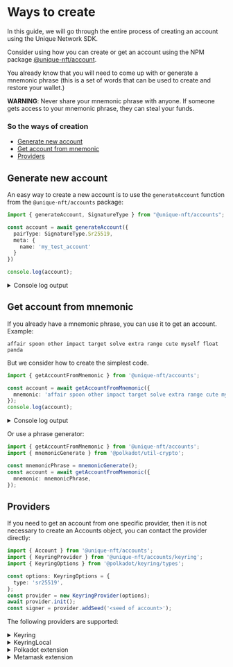 # Ways to create

In this guide, we will go through the entire process of creating an account using the Unique Network SDK.

Consider using how you can create or get an account using the NPM package [@unique-nft/account](https://www.npmjs.com/package/@unique-nft/accounts).

You already know that you will need to come up with or generate a mnemonic phrase (this is a set of words that can be used to create and restore your wallet.)

**WARNING**: Never share your mnemonic phrase with anyone. If someone gets access to your mnemonic phrase, they can steal your funds.


### So the ways of creation
- [Generate new account](#generate-new-account)
- [Get account from mnemonic](#get-account-from-mnemonic)
- [Providers](#providers)

## Generate new account
An easy way to create a new account is to use the `generateAccount` function from the `@unique-nft/accounts` package:

```typescript
import { generateAccount, SignatureType } from "@unique-nft/accounts";

const account = await generateAccount({
  pairType: SignatureType.Sr25519,
  meta: {
    name: 'my_test_account'
  }
})

console.log(account);
```
<details><summary>Console log output</summary>

``` 
{
  mnemonic: 'alter eternal wolf cash picture print orange drink exact vendor arch bulb',
  seed: '0xcf9eff78eecb3cebcea5645c5376f4693d3b419deb8e8ee58551c3f7e69f1cb6',
  publicKey: '0x24f91ccc3ab6656f8da3ad3e441656483b772ff2394e6e1da5ebf1f2cd46e143',
  keyfile: {
    encoded: 'MFMCAQEwBQYDK2VwBCIEIBitDsTc6aHS8m1Ta59l7d71ElpB7y0V2w1PHNInvZlS7Im6LVJjq2fqAc6oVv7c9ldlC4qT/rKCjtGpB69yw+ShIwMhAED5ve+webmJVaeKFzobwAlbU0gW57ktBM6oDxKqBisB',
    encoding: { content: [Array], type: [Array], version: '3' },
    address: '5DXu7NRcFPSVEF3WcYkbrrZfFBE4rnkaYeP8721WEcystBxj',
    meta: { name: 'my_test_account' }
  }  
}

```
</details>

## Get account from mnemonic

If you already have a mnemonic phrase, you can use it to get an account.
Example:
```
affair spoon other impact target solve extra range cute myself float panda
```
But we consider how to create the simplest code.

```typescript
import { getAccountFromMnemonic } from '@unique-nft/accounts';

const account = await getAccountFromMnemonic({
  mnemonic: 'affair spoon other impact target solve extra range cute myself float panda',
});
console.log(account);
```
<details><summary>Console log output</summary>

```
{
  mnemonic: 'affair spoon other impact target solve extra range cute myself float panda',
  seed: '0x2a5dd888c0fb536c7c82ee53bb44ca49825ab134dd5a9c09e62423eeba30847b',
  publicKey: '0x094bb2d311460005c5072635beb8a11c8f15521d2136bdfbab3163af3c21412e',
  keyfile: {
    encoded: 'MFMCAQEwBQYDK2VwBCIEICpd2IjA+1NsfILuU7tEykmCWrE03VqcCeYkI+66MIR7Ji4DUViFrOGgvhQNVi8elFCpHSDekzUg/5dpSD2lZsuhIwMhACYuA1FYhazhoL4UDVYvHpRQqR0g3pM1IP+XaUg9pWbL',
    encoding: { content: [Array], type: [Array], version: '3' },
    address: '5CvmLzTcAfSFJgRiJ7DbKYwDUMcRBbNAa3bQeCrNM2nXTvBk',
    meta: {}
  }
}
```
</details>

Or use a phrase generator:

```typescript
import { getAccountFromMnemonic } from '@unique-nft/accounts';
import { mnemonicGenerate } from '@polkadot/util-crypto';

const mnemonicPhrase = mnemonicGenerate();
const account = await getAccountFromMnemonic({
  mnemonic: mnemonicPhrase,
});
```

## Providers

If you need to get an account from one specific provider, then it is not necessary to create an Accounts object, you can contact the provider directly:

```typescript
import { Account } from '@unique-nft/accounts';
import { KeyringProvider } from '@unique-nft/accounts/keyring';
import { KeyringOptions } from '@polkadot/keyring/types';

const options: KeyringOptions = {
  type: 'sr25519',
};
const provider = new KeyringProvider(options);
await provider.init();
const signer = provider.addSeed('<seed of account>');
```

The following providers are supported:

<details><summary>Keyring</summary>

The provider works directly with the chain using `KeyringPair` from the `@polkadotkeyring` package.
```typescript
import { Account } from '@unique-nft/accounts';
import { KeyringProvider } from '@unique-nft/accounts/keyring';
import { KeyringOptions } from '@polkadot/keyring/types';

const options: KeyringOptions = {
type: 'sr25519',
};
const provider = new KeyringProvider(options);
await provider.init();

const signer1 = provider.addSeed('<seed of account>');
const signer2 = provider.addKeyfile('<json keyfile>');
```
</details>
<details><summary>KeyringLocal</summary>

```typescript
import { Account } from '@unique-nft/accounts';
import { KeyringPair } from '@polkadot/keyring/types';
import {
  KeyringLocalOptions,
  KeyringLocalProvider,
} from '@unique-nft/accounts/keyring-local';

const options: KeyringLocalOptions = {
  type: 'sr25519',
  passwordCallback: async (keyring: KeyringPair) => {
    return '<password>';
  },
};
const provider = new KeyringLocalProvider(options);
await provider.init();

const signer = provider.addUri('<uri of account>', '<password>');
```
</details>
<details><summary>Polkadot extension</summary>

The provider uses [Polkadot extension](https://polkadot.js.org/extension) for the browser.
```typescript
import { Web3AccountsOptions } from '@polkadot/extension-inject/types';
import { Account } from '@unique-nft/accounts';
import { PolkadotProvider } from '@unique-nft/accounts/polkadot';

const options: Web3AccountsOptions = {
  accountType: ['sr25519'],
};
const provider = new PolkadotProvider(options);
await provider.init();

const signer = await provider.first();
```

</details>
<details><summary>Metamask extension</summary>

The provider uses the [Metamask extension](https://metamask.io/download) for the browser.
```typescript
import { Account } from '@unique-nft/accounts';
import { MetamaskProvider } from '@unique-nft/accounts/metamask';

const provider = new MetamaskProvider();
await provider.init();

const signer = await provider.first();
```

</details>

